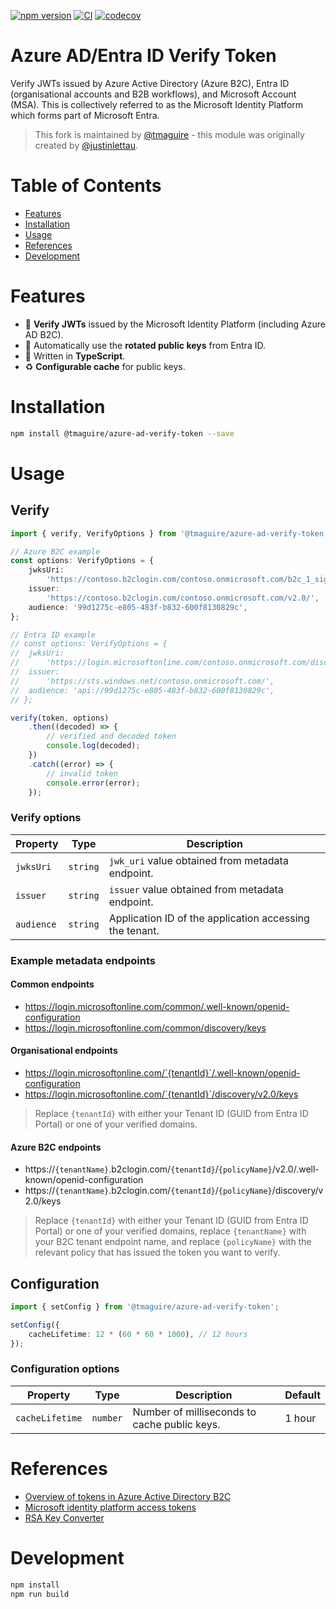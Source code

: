[![npm version](https://badge.fury.io/js/@tmaguire%2Fazure-ad-verify-token.svg)](https://badge.fury.io/js/@tmaguire%2Fazure-ad-verify-token)
[![CI](https://github.com/tmaguire/azure-ad-verify-token/workflows/CI/badge.svg)](https://github.com/tmaguire/azure-ad-verify-token/actions/workflows/ci.yml)
[![codecov](https://codecov.io/gh/tmaguire/azure-ad-verify-token/branch/main/graph/badge.svg?token=D6Y449JK0D)](https://codecov.io/gh/tmaguire/azure-ad-verify-token)

# Azure AD/Entra ID Verify Token

Verify JWTs issued by Azure Active Directory (Azure B2C), Entra ID (organisational accounts and B2B workflows), and Microsoft Account (MSA). This is collectively referred to as the Microsoft Identity Platform which forms part of Microsoft Entra.

> This fork is maintained by [@tmaguire](https://github.com/tmaguire) - this module was originally created by [@justinlettau](https://github.com/justinlettau).

# Table of Contents

- [Features](#features)
- [Installation](#installation)
- [Usage](#usage)
- [References](#references)
- [Development](#development)

# Features

- 🎉 **Verify JWTs** issued by the Microsoft Identity Platform (including Azure AD B2C).
- 🚀 Automatically use the **rotated public keys** from Entra ID.
- 💪 Written in **TypeScript**.
- ♻️ **Configurable cache** for public keys.

# Installation

```bash
npm install @tmaguire/azure-ad-verify-token --save
```

# Usage

## Verify

```ts
import { verify, VerifyOptions } from '@tmaguire/azure-ad-verify-token';

// Azure B2C example
const options: VerifyOptions = {
	jwksUri:
		'https://contoso.b2clogin.com/contoso.onmicrosoft.com/b2c_1_signupsignin1/discovery/v2.0/keys',
	issuer:
		'https://contoso.b2clogin.com/contoso.onmicrosoft.com/v2.0/',
	audience: '99d1275c-e805-483f-b832-600f8130829c',
};

// Entra ID example
// const options: VerifyOptions = {
// 	jwksUri:
// 		'https://login.microsoftonline.com/contoso.onmicrosoft.com/discovery/v2.0/keys',
// 	issuer:
// 		'https://sts.windows.net/contoso.onmicrosoft.com/',
// 	audience: 'api://99d1275c-e805-483f-b832-600f8130829c',
// };

verify(token, options)
	.then((decoded) => {
		// verified and decoded token
		console.log(decoded);
	})
	.catch((error) => {
		// invalid token
		console.error(error);
	});
```

### Verify options

| Property   | Type     | Description                                             |
| ---------- | -------- | ------------------------------------------------------- |
| `jwksUri`  | `string` | `jwk_uri` value obtained from metadata endpoint.        |
| `issuer`   | `string` | `issuer` value obtained from metadata endpoint.         |
| `audience` | `string` | Application ID of the application accessing the tenant. |

### Example metadata endpoints

#### Common endpoints

- https://login.microsoftonline.com/common/.well-known/openid-configuration
- https://login.microsoftonline.com/common/discovery/keys

#### Organisational endpoints

- https://login.microsoftonline.com/`{tenantId}`/.well-known/openid-configuration
- https://login.microsoftonline.com/`{tenantId}`/discovery/v2.0/keys

> Replace `{tenantId}` with either your Tenant ID (GUID from Entra ID Portal) or one of your verified domains.

#### Azure B2C endpoints

- https://`{tenantName}`.b2clogin.com/`{tenantId}`/`{policyName}`/v2.0/.well-known/openid-configuration
- https://`{tenantName}`.b2clogin.com/`{tenantId}`/`{policyName}`/discovery/v2.0/keys

> Replace `{tenantId}` with either your Tenant ID (GUID from Entra ID Portal) or one of your verified domains, replace `{tenantName}` with your B2C tenant endpoint name, and replace `{policyName}` with the relevant policy that has issued the token you want to verify.

## Configuration

```ts
import { setConfig } from '@tmaguire/azure-ad-verify-token';

setConfig({
	cacheLifetime: 12 * (60 * 60 * 1000), // 12 hours
});
```

### Configuration options

| Property        | Type     | Description                                  | Default |
| --------------- | -------- | -------------------------------------------- | ------- |
| `cacheLifetime` | `number` | Number of milliseconds to cache public keys. | 1 hour  |

# References

- [Overview of tokens in Azure Active Directory B2C](https://docs.microsoft.com/en-gb/azure/active-directory-b2c/tokens-overview)
- [Microsoft identity platform access tokens](https://docs.microsoft.com/en-gb/azure/active-directory/develop/access-tokens)
- [RSA Key Converter](https://superdry.apphb.com/tools/online-rsa-key-converter)

# Development

```bash
npm install
npm run build
```

